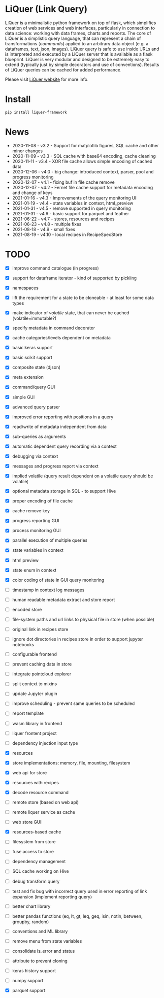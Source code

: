 # LiQuer (Link Query) 

LiQuer is a minimalistic python framework on top of flask, which simplifies creation of web services and web interfaces,
particularly in connection to data science: working with data frames, charts and reports.
The core of LiQuer is a simplistic query language, that can represent a chain of transformations (*commands*)
applied to an arbitrary data object (e.g. a dataframes, text, json, images). LiQuer query is safe to use inside URLs
and is interpreted and executed by a LiQuer server that is available as a flask blueprint.
LiQuer is very modular and designed to be extremely easy to extend (typically just by simple decorators and use of conventions).
Results of LiQuer queries can be cached for added performance.

Please visit [LiQuer website](https://orest-d.github.io/liquer/) for more info.

# Install

```
pip install liquer-framework
```

# News

- 2020-11-08 - v3.2  - Support for matplotlib figures, SQL cache and other minor changes
- 2020-11-09 - v3.3  - SQL cache with base64 encoding, cache cleaning
- 2020-11-11 - v3.4  - XOR file cache allows simple encoding of cached data
- 2020-12-06 - v4.0  - big change: introduced context, parser, pool and progress monitoring
- 2020-12-07 - v4.1  - fixing buf in file cache remove
- 2020-12-07 - v4.2  - Fernet file cache support for metadata encoding and change of keys
- 2021-01-16 - v4.3  - Improvements of the query monitoring UI
- 2021-01-19 - v4.4  - state variables in context, html_preview
- 2021-01-31 - v4.5  - remove supported in query monitoring
- 2021-01-31 - v4.6  - basic support for parquet and feather
- 2021-06-22 - v4.7  - stores, resources and recipes
- 2021-06-23 - v4.8  - multiple fixes
- 2021-08-18 - v4.9  - small fixes
- 2021-08-19 - v4.10 - local recipes in RecipeSpecStore

# TODO

- [x] improve command catalogue (in progress)
- [x] support for dataframe iterator - kind of supported by pickling
- [x] namespaces
- [x] lift the requirement for a state to be cloneable - at least for some data types
- [x] make indicator of *volatile* state, that can never be cached (volatile=immutable?)
- [x] specify metadata in command decorator
- [x] cache categories/levels dependent on metadata
- [x] basic keras support
- [x] basic scikit support
- [x] composite state (djson)
- [x] meta extension
- [x] command/query GUI
- [x] simple GUI

- [x] advanced query parser
- [x] improved error reporting with positions in a query
- [x] read/write of metadata independent from data

- [x] sub-queries as arguments
- [x] automatic dependent query recording via a context
- [x] debugging via context
- [x] messages and progress report via context
- [x] implied volatile (query result dependent on a volatile query should be volatile)

- [x] optional metadata storage in SQL - to support Hive
- [x] proper encoding of file cache
- [x] cache remove key 

- [x] progress reporting GUI
- [x] process monitoring GUI
- [x] parallel execution of multiple queries

- [x] state variables in context
- [x] html preview
- [x] state enum in context
- [x] color coding of state in GUI query monitoring

- [ ] timestamp in context log messages
- [ ] human readable metadata extract and store report
- [ ] encoded store
- [ ] file-system paths and url links to physical file in store (when possible) 
- [ ] original link in recipes store
- [ ] ignore dot directories in recipes store in order to support jupyter notebooks
- [ ] configurable frontend
- [ ] prevent caching data in store
- [ ] integrate pointcloud explorer
- [ ] split context to mixins
- [ ] update Jupyter plugin

- [ ] improve scheduling - prevent same queries to be scheduled
- [ ] report template
- [ ] wasm library in frontend
- [ ] liquer frontent project

- [ ] dependency injection input type
- [x] resources
- [x] store implementations: memory, file, mounting, filesystem
- [x] web api for store
- [x] resources with recipes
- [x] decode resource command
- [ ] remote store (based on web api)
- [ ] remote liquer service as cache
- [ ] web store GUI
- [x] resources-based cache
- [ ] filesystem from store
- [ ] fuse access to store
- [ ] dependency management

- [ ] SQL cache working on Hive
- [ ] debug transform query
- [ ] test and fix bug with incorrect query used in error reporting of link expansion (implement reporting query)

- [ ] better chart library
- [ ] better pandas functions (eq, lt, gt, leq, geq, isin, notin, between, groupby, random)
- [ ] conventions and ML library 

- [ ] remove menu from state variables
- [ ] consolidate is_error and status

- [ ] attribute to prevent cloning
- [ ] keras history support
- [ ] numpy support
- [x] parquet support
